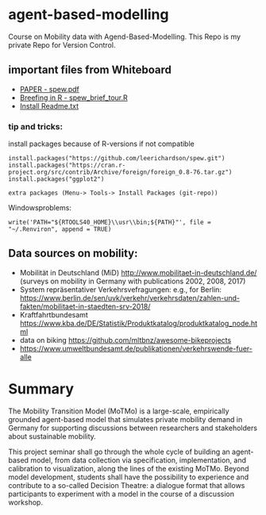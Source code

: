 # agent-based-modelling
Course on Mobility data with Agend-Based-Modelling. This Repo is my private Repo for Version Control.

## important files from Whiteboard

- <a href="https://mycampus.imp.fu-berlin.de/access/content/group/832cda66-0ba2-48c4-8cda-   3f3344746232/spew%3A%20Synthetic%20Population%20and%20Ecosystems%20of%20the%20World/spew.pdf"> PAPER - spew.pdf</a>
- <a href="https://mycampus.imp.fu-berlin.de/access/content/group/832cda66-0ba2-48c4-8cda-3f3344746232/spew%3A%20Synthetic%20Population%20and%20Ecosystems%20of%20the%20World/spew_brief_tour.R"> Breefing in R - spew_brief_tour.R </a>
- <a href="https://mycampus.imp.fu-berlin.de/access/content/group/832cda66-0ba2-48c4-8cda-3f3344746232/spew%3A%20Synthetic%20Population%20and%20Ecosystems%20of%20the%20World/README.txt"> Install Readme.txt </a>



### tip and tricks:

install packages because of R-versions if not compatible
``` 
install.packages("https://github.com/leerichardson/spew.git")
install.packages("https://cran.r-project.org/src/contrib/Archive/foreign/foreign_0.8-76.tar.gz")
install.packages("ggplot2") 

```
```
extra packages (Menu-> Tools-> Install Packages (git-repo)) 
```

Windowsproblems:

``` 
write('PATH="${RTOOLS40_HOME}\\usr\\bin;${PATH}"', file = "~/.Renviron", append = TRUE) 
``` 


## Data sources on mobility:
- Mobilität in Deutschland (MiD) http://www.mobilitaet-in-deutschland.de/ (surveys on mobility in Germany with publications 2002, 2008, 2017)
- System repräsentativer Verkehrsvefragungen: e.g., for Berlin: https://www.berlin.de/sen/uvk/verkehr/verkehrsdaten/zahlen-und-fakten/mobilitaet-in-staedten-srv-2018/
- Kraftfahrtbundesamt https://www.kba.de/DE/Statistik/Produktkatalog/produktkatalog_node.html
- data on biking https://github.com/mltbnz/awesome-bikeprojects 
- https://www.umweltbundesamt.de/publikationen/verkehrswende-fuer-alle 


# Summary

The Mobility Transition Model (MoTMo) is a large-scale, empirically grounded agent-based model that simulates private mobility demand in Germany for supporting discussions between researchers and stakeholders about sustainable mobility.

This project seminar shall go through the whole cycle of building an agent-based model, from data collection via specification, implementation, and calibration to visualization, along the lines of the existing MoTMo. Beyond model development, students shall have the possibility to experience and contribute to a so-called Decision Theatre: a dialogue format that allows participants to experiment with a model in the course of a discussion workshop.
